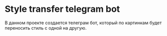 # Style transfer telegram bot

В данном проекте создается телеграм бот, 
который по картинкам будет переносить стиль с одной на другую.
